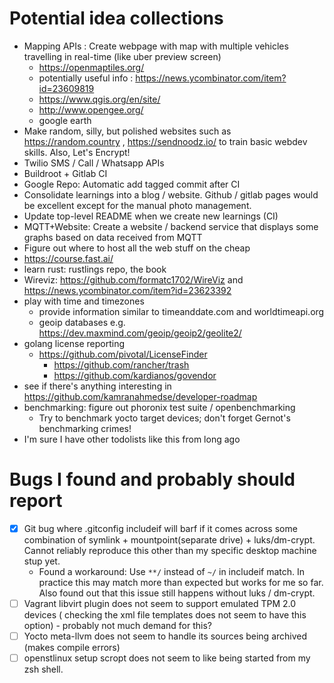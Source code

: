 # Potential idea collections
- Mapping APIs : Create webpage with map with multiple vehicles travelling in real-time (like uber preview screen)
    - https://openmaptiles.org/
    - potentially useful info : https://news.ycombinator.com/item?id=23609819
    - https://www.qgis.org/en/site/
    - http://www.opengee.org/
    - google earth
- Make random, silly, but polished websites such as https://random.country , https://sendnoodz.io/ to train basic webdev skills. Also, Let's Encrypt!
- Twilio SMS / Call / Whatsapp APIs
- Buildroot + Gitlab CI
- Google Repo: Automatic add tagged commit after CI
- Consolidate learnings into a blog / website. Github / gitlab pages would be excellent except for the manual photo management.
- Update top-level README when we create new learnings (CI)
- MQTT+Website: Create a website / backend service that displays some graphs based on data received from MQTT
- Figure out where to host all the web stuff on the cheap
- https://course.fast.ai/
- learn rust: rustlings repo, the book
- Wireviz: https://github.com/formatc1702/WireViz and https://news.ycombinator.com/item?id=23623392
- play with time and timezones
    - provide information similar to timeanddate.com and worldtimeapi.org
    - geoip databases e.g. https://dev.maxmind.com/geoip/geoip2/geolite2/
- golang license reporting
    - https://github.com/pivotal/LicenseFinder
        - https://github.com/rancher/trash
        - https://github.com/kardianos/govendor
- see if there's anything interesting in https://github.com/kamranahmedse/developer-roadmap
- benchmarking: figure out phoronix test suite / openbenchmarking
    - Try to benchmark yocto target devices; don't forget Gernot's benchmarking crimes!
- I'm sure I have other todolists like this from long ago

# Bugs I found and probably should report
- [x] Git bug where .gitconfig includeif will barf if it comes across some combination of symlink + mountpoint(separate drive) + luks/dm-crypt. Cannot reliably reproduce this other than my specific desktop machine stup yet.
    - Found a workaround: Use `**/` instead of `~/` in includeif match. In practice this may match more than expected but works for me so far. Also found out that this issue still happens without luks / dm-crypt.
- [ ] Vagrant libvirt plugin does not seem to support emulated TPM 2.0 devices ( checking the xml file templates does not seem to have this option) - probably not much demand for this?
- [ ] Yocto meta-llvm does not seem to handle its sources being archived (makes compile errors)
- [ ] openstlinux setup scropt does not seem to like being started from my zsh shell.
